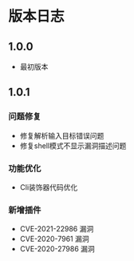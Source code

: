 # 版本日志

## 1.0.0
- 最初版本

## 1.0.1
### 问题修复
- 修复解析输入目标错误问题
- 修复shell模式不显示漏洞描述问题
### 功能优化
- Cli装饰器代码优化
### 新增插件
- CVE-2021-22986 漏洞
- CVE-2020-7961 漏洞
- CVE-2020-27986 漏洞

